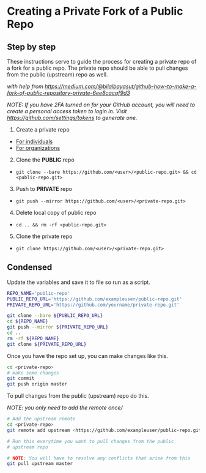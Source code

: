 # Creating a Private Fork of a Public Repo

## Step by step

These instructions serve to guide the process for creating a private repo of a
fork for a public repo. The private repo should be able to pull changes from the
public (upstream) repo as well.

_with help from https://medium.com/@bilalbayasut/github-how-to-make-a-fork-of-public-repository-private-6ee8cacaf9d3_

_NOTE: If you have 2FA turned on for your GitHub account, you will need to
create a personal access token to login in. Visit
https://github.com/settings/tokens to generate one._

1. Create a private repo

- [For individuals](https://github.com/new)
- [For organizations](https://github.com/organizations/<org-name>/repositories/new)

2. Clone the **PUBLIC** repo

- `git clone --bare https://github.com/<user>/<public-repo.git> && cd <public-repo.git>`

3. Push to **PRIVATE** repo

- `git push --mirror https://github.com/<user>/<private-repo.git>`

4. Delete local copy of public repo

- `cd .. && rm -rf <public-repo.git>`

5. Clone the private repo

- `git clone https://github.com/<user>/<private-repo.git>`

## Condensed

Update the variables and save it to file so run as a script.

```bash
REPO_NAME='public-repo'
PUBLIC_REPO_URL='https://github.com/exampleuser/public-repo.git'
PRIVATE_REPO_URL='https://github.com/yourname/private-repo.git'

git clone --bare ${PUBLIC_REPO_URL}
cd ${REPO_NAME}
git push --mirror ${PRIVATE_REPO_URL}
cd ..
rm -rf ${REPO_NAME}
git clone ${PRIVATE_REPO_URL}
```

Once you have the repo set up, you can make changes like this.

```bash
cd <private-repo>
# make some changes
git commit
git push origin master
```

To pull changes from the public (upstream) repo do this.

_NOTE: you only need to add the remote once/_

```bash
# Add the upstream remote
cd <private-repo>
git remote add upstream <https://github.com/exampleuser/public-repo.git>
```

```bash
# Run this everytime you want to pull changes from the public
# upstream repo

# NOTE: You will have to resolve any conflicts that arise from this
git pull upstream master
```
